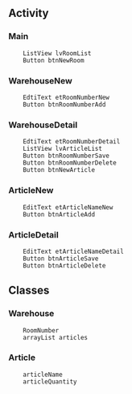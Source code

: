 ## Activity

### Main
        ListView lvRoomList
        Button btnNewRoom

### WarehouseNew
	    EdtiText etRoomNumberNew
		Button btnRoomNumberAdd


### WarehouseDetail
	    EdtiText etRoomNumberDetail
		ListView lvArticleList
		Button btnRoomNumberSave
		Button btnRoomNumberDelete
		Button btnNewArticle


### ArticleNew
		EditText etArticleNameNew
		Button btnArticleAdd


### ArticleDetail
		EditText etArticleNameDetail
		Button btnArticleSave
		Button btnArticleDelete


## Classes

### Warehouse
		RoomNumber
		arrayList articles

### Article
		articleName
		articleQuantity